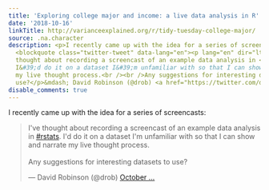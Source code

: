 ```yaml
---
title: 'Exploring college major and income: a live data analysis in R'
date: '2018-10-16'
linkTitle: http://varianceexplained.org/r/tidy-tuesday-college-major/
source: .na.character
description: <p>I recently came up with the idea for a series of screencasts:</p>
  <blockquote class="twitter-tweet" data-lang="en"><p lang="en" dir="ltr">I&#39;ve
  thought about recording a screencast of an example data analysis in <a href="https://twitter.com/hashtag/rstats?src=hash&amp;ref_src=twsrc%5Etfw">#rstats</a>.
  I&#39;d do it on a dataset I&#39;m unfamiliar with so that I can show and narrate
  my live thought process.<br /><br />Any suggestions for interesting datasets to
  use?</p>&mdash; David Robinson (@drob) <a href="https://twitter.com/drob/status/1048577589244284928?ref_src=twsrc%5Etfw">October  ...
disable_comments: true
---
```

<p>I recently came up with the idea for a series of screencasts:</p> <blockquote class="twitter-tweet" data-lang="en"><p lang="en" dir="ltr">I&#39;ve thought about recording a screencast of an example data analysis in <a href="https://twitter.com/hashtag/rstats?src=hash&amp;ref_src=twsrc%5Etfw">#rstats</a>. I&#39;d do it on a dataset I&#39;m unfamiliar with so that I can show and narrate my live thought process.<br /><br />Any suggestions for interesting datasets to use?</p>&mdash; David Robinson (@drob) <a href="https://twitter.com/drob/status/1048577589244284928?ref_src=twsrc%5Etfw">October  ...